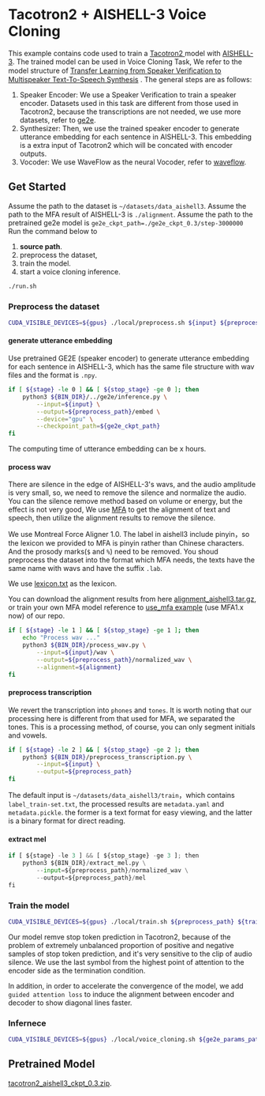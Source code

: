 # Tacotron2 + AISHELL-3 Voice Cloning
This example contains code used to train a [Tacotron2 ](https://arxiv.org/abs/1712.05884) model with [AISHELL-3](http://www.aishelltech.com/aishell_3). The trained model can be used in Voice Cloning Task, We refer to the model structure of  [Transfer Learning from Speaker Veriﬁcation to Multispeaker Text-To-Speech Synthesis](https://arxiv.org/pdf/1806.04558.pdf) . The general steps are as follows:
1. Speaker Encoder: We  use a Speaker Verification to train a speaker encoder. Datasets used in this task are different from those used in Tacotron2, because the  transcriptions are not needed, we use more datasets, refer to  [ge2e](https://github.com/PaddlePaddle/DeepSpeech/tree/develop/examples/other/ge2e).
2. Synthesizer: Then, we use the trained speaker encoder to generate utterance embedding for each  sentence in AISHELL-3. This embedding is a extra input of  Tacotron2 which will be concated with encoder outputs.
3. Vocoder: We use WaveFlow as the neural Vocoder, refer to [waveflow](https://github.com/PaddlePaddle/DeepSpeech/tree/develop/examples/ljspeech/voc0).

## Get Started
Assume the path to the dataset is `~/datasets/data_aishell3`.
Assume the path to the MFA result of AISHELL-3 is `./alignment`.
Assume the path to the pretrained ge2e model is `ge2e_ckpt_path=./ge2e_ckpt_0.3/step-3000000`
Run the command below to
1. **source path**.
2. preprocess the dataset,
3. train the model.
4. start a voice cloning inference.
```bash
./run.sh
```
### Preprocess the dataset
```bash
CUDA_VISIBLE_DEVICES=${gpus} ./local/preprocess.sh ${input} ${preprocess_path} ${alignment} ${ge2e_ckpt_path}
```
#### generate utterance embedding
 Use pretrained GE2E (speaker encoder) to generate utterance embedding for each sentence in AISHELL-3, which has the same file structure with wav files and the format is  `.npy`.

```bash
if [ ${stage} -le 0 ] && [ ${stop_stage} -ge 0 ]; then
    python3 ${BIN_DIR}/../ge2e/inference.py \
        --input=${input} \
        --output=${preprocess_path}/embed \
        --device="gpu" \
        --checkpoint_path=${ge2e_ckpt_path}
fi
```

The computing time of  utterance embedding can be x hours.
####  process wav
There are silence in the edge of AISHELL-3's wavs, and the audio amplitude is very small, so, we need to remove the silence and normalize the audio. You can the silence remove method based on   volume or energy, but the effect is not very good, We use [MFA](https://github.com/MontrealCorpusTools/Montreal-Forced-Aligner) to get  the alignment of text and  speech, then utilize the alignment results to remove the silence.

We use Montreal Force Aligner 1.0. The label in  aishell3 include pinyin，so the lexicon we provided to MFA is pinyin rather than Chinese characters. And the prosody marks(`$`  and `%`) need to be removed. You shoud preprocess the dataset into the format  which MFA needs, the texts have the same name with wavs and have the suffix `.lab`.

We use [lexicon.txt](https://github.com/PaddlePaddle/DeepSpeech/blob/develop/parakeet/exps/voice_cloning/tacotron2_ge2e/lexicon.txt) as the lexicon.

You can download the alignment results from here [alignment_aishell3.tar.gz](https://paddlespeech.bj.bcebos.com/Parakeet/alignment_aishell3.tar.gz), or train your own MFA model reference to [use_mfa example](https://github.com/PaddlePaddle/DeepSpeech/tree/develop/examples/other/use_mfa) (use MFA1.x now) of our repo.

```bash
if [ ${stage} -le 1 ] && [ ${stop_stage} -ge 1 ]; then
    echo "Process wav ..."
    python3 ${BIN_DIR}/process_wav.py \
        --input=${input}/wav \
        --output=${preprocess_path}/normalized_wav \
        --alignment=${alignment}
fi
```

#### preprocess transcription
We revert the transcription into `phones` and  `tones`. It is worth noting that our processing here is different from that used for MFA, we separated the tones. This is a processing method, of course, you can only segment initials and vowels.

```bash
if [ ${stage} -le 2 ] && [ ${stop_stage} -ge 2 ]; then
    python3 ${BIN_DIR}/preprocess_transcription.py \
        --input=${input} \
        --output=${preprocess_path}
fi
```
The default input is  `~/datasets/data_aishell3/train`，which contains `label_train-set.txt`, the processed results are `metadata.yaml` and  `metadata.pickle`. the former is a text format for easy viewing, and the latter is a binary format for direct reading.
#### extract mel
```python
if [ ${stage} -le 3 ] && [ ${stop_stage} -ge 3 ]; then
    python3 ${BIN_DIR}/extract_mel.py \
        --input=${preprocess_path}/normalized_wav \
        --output=${preprocess_path}/mel
fi
```

###  Train the model
```bash
CUDA_VISIBLE_DEVICES=${gpus} ./local/train.sh ${preprocess_path} ${train_output_path}
```

Our model remve  stop token prediction in Tacotron2, because of the problem of extremely unbalanced proportion of positive and negative samples of stop token prediction, and it's very sensitive to the clip of audio silence. We use the last symbol from the highest point of attention to the encoder side as the termination condition.

In addition, in order to accelerate the convergence of the model, we add `guided attention loss` to induce the alignment between encoder and decoder to show diagonal lines faster.
###  Infernece
```bash
CUDA_VISIBLE_DEVICES=${gpus} ./local/voice_cloning.sh ${ge2e_params_path} ${tacotron2_params_path} ${waveflow_params_path} ${vc_input} ${vc_output}
```
## Pretrained Model
[tacotron2_aishell3_ckpt_0.3.zip](https://paddlespeech.bj.bcebos.com/Parakeet/tacotron2_aishell3_ckpt_0.3.zip).

